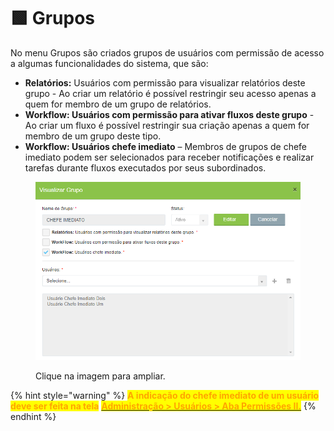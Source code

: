 # 🟩 Grupos

No menu Grupos são criados grupos de usuários com permissão de acesso a algumas funcionalidades do sistema, que são:&#x20;

* **Relatórios:** Usuários com permissão para visualizar relatórios deste grupo - Ao criar um relatório é possível restringir seu acesso apenas a quem for membro de um grupo de relatórios.&#x20;
* **Workflow: Usuários com permissão para ativar fluxos deste grupo** - Ao criar um fluxo é possível restringir sua criação apenas a quem for membro de um grupo deste tipo.&#x20;
* **Workflow: Usuários chefe imediato** – Membros de grupos de chefe imediato podem ser selecionados para receber notificações e realizar tarefas durante fluxos executados por seus subordinados. &#x20;

<figure><img src="../.gitbook/assets/admin3.png" alt=""><figcaption><p>Clique na imagem para ampliar.</p></figcaption></figure>

{% hint style="warning" %}
<mark style="color:orange;">**A indicação do chefe imediato de um usuário deve ser feita na tela**</mark> [<mark style="color:orange;">**Administração > Usuários > Aba Permissões II.**</mark>](../administracao/usuarios.md)
{% endhint %}

